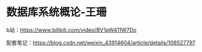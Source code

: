 # 数据库系统概论-王珊

b站：https://www.bilibili.com/video/BV1pW411W7Do

配套笔记：https://blog.csdn.net/weixin_43914604/article/details/106527797
